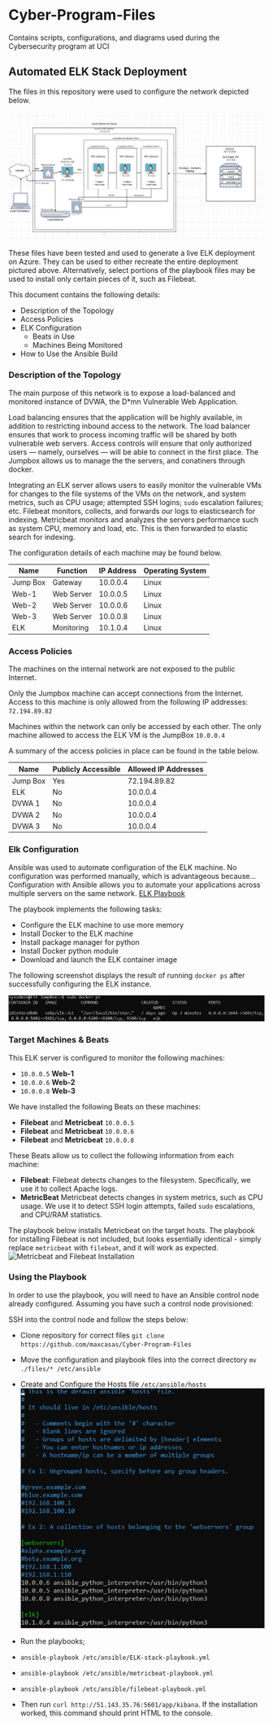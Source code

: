 # Cyber-Program-Files
Contains scripts, configurations, and diagrams used during the Cybersecurity program at UCI
## Automated ELK Stack Deployment

The files in this repository were used to configure the network depicted below.

![ELK Stack Diagram](Diagrams/elk-stack-diagram.png)

These files have been tested and used to generate a live ELK deployment on Azure. They can be used to either recreate the entire deployment pictured above. Alternatively, select portions of the playbook files may be used to install only certain pieces of it, such as Filebeat.

This document contains the following details:
- Description of the Topology
- Access Policies
- ELK Configuration
  - Beats in Use
  - Machines Being Monitored
- How to Use the Ansible Build


### Description of the Topology

The main purpose of this network is to expose a load-balanced and monitored instance of DVWA, the D*mn Vulnerable Web Application.

Load balancing ensures that the application will be highly available, in addition to restricting inbound access to the network. The load balancer ensures that work to process incoming traffic will be shared by both vulnerable web servers. Access controls will ensure that only authorized users — namely, ourselves — will be able to connect in the first place. The Jumpbox allows us to manage the the servers, and conatiners through docker.

Integrating an ELK server allows users to easily monitor the vulnerable VMs for changes to the file systems of the VMs on the network, and system metrics, such as CPU usage; attempted SSH logins; `sudo` escalation failures; etc.
Filebeat monitors, collects, and forwards our logs to elasticsearch for indexing.
Metricbeat monitors and analyzes the servers performance such as system CPU, memory and load, etc. This is then forwarded to elastic search for indexing.

The configuration details of each machine may be found below.


| Name     | Function | IP Address | Operating System |
|----------|----------|------------|------------------|
| Jump Box | Gateway  | 10.0.0.4   | Linux            |
| Web-1    |Web Server| 10.0.0.5   | Linux            |
| Web-2    |Web Server| 10.0.0.6   | Linux            |
| Web-3    |Web Server| 10.0.0.8   | Linux            |
| ELK      |Monitoring| 10.1.0.4   | Linux            |

### Access Policies

The machines on the internal network are not exposed to the public Internet. 

Only the Jumpbox machine can accept connections from the Internet. Access to this machine is only allowed from the following IP addresses:
`72.194.89.82`

Machines within the network can only be accessed by each other.
The only machine allowed to access the ELK VM is the JumpBox `10.0.0.4`

A summary of the access policies in place can be found in the table below.

| Name     | Publicly Accessible | Allowed IP Addresses |
|----------|---------------------|----------------------|
| Jump Box |     Yes             | 72.194.89.82         |
| ELK      |     No              | 10.0.0.4             |
| DVWA 1   |     No              | 10.0.0.4             |
| DVWA 2   |     No              | 10.0.0.4             |
| DVWA 3   |     No              | 10.0.0.4             |

### Elk Configuration

Ansible was used to automate configuration of the ELK machine. No configuration was performed manually, which is advantageous because...
Configuration with Ansible allows you to automate your applications across multiple servers on the same network.
[ELK Playbook](https://github.com/maxcasas/Cyber-Program-Files/blob/main/Ansible/elk-playbook.yml)

The playbook implements the following tasks:
- Configure the ELK machine to use more memory
- Install Docker to the ELK machine
- Install package manager for python
- Install Docker python module
- Download and launch the ELK container image

The following screenshot displays the result of running `docker ps` after successfully configuring the ELK instance.

![ELK Container](Images/elk-docker-ps.png)

### Target Machines & Beats
This ELK server is configured to monitor the following machines:
- `10.0.0.5` **Web-1**
- `10.0.0.6` **Web-2**
- `10.0.0.8` **Web-3**

We have installed the following Beats on these machines:
- **Filebeat** and **Metricbeat** `10.0.0.5`
- **Filebeat** and **Metricbeat** `10.0.0.6`
- **Filebeat** and **Metricbeat** `10.0.0.8`

These Beats allow us to collect the following information from each machine:
- **Filebeat**: Filebeat detects changes to the filesystem. Specifically, we use it to collect Apache logs.
- **MetricBeat** Metricbeat detects changes in system metrics, such as CPU usage. We use it to detect SSH login attempts, failed `sudo` escalations, and CPU/RAM statistics.

The playbook below installs Metricbeat on the target hosts. The playbook for installing Filebeat is not included, but looks essentially identical - simply replace `metricbeat` with `filebeat`, and it will work as expected.
![Metricbeat and Filebeat Installation](https://github.com/maxcasas/Cyber-Program-Files/Ansible)

### Using the Playbook
In order to use the playbook, you will need to have an Ansible control node already configured. Assuming you have such a control node provisioned: 

SSH into the control node and follow the steps below:
- Clone repository for correct files `git clone https://github.com/maxcasas/Cyber-Program-Files`
- Move the configuration and playbook files into the correct directory `mv ./files/* /etc/ansible`
- Create and Configure the Hosts file `/etc/ansible/hosts` ![Hosts file Configuration](Images/ansible-hosts-config.png)
- Run the playbooks;
- `ansible-playbook /etc/ansible/ELK-stack-playbook.yml`
- `ansible-playbook /etc/ansible/metricbeat-playbook.yml`
- `ansible-playbook /etc/ansible/filebeat-playbook.yml`

- Then run `curl http://51.143.35.76:5601/app/kibana`. If the installation worked, this command should print HTML to the console.

